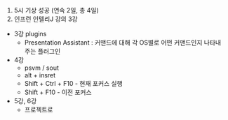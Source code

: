 1. 5시 기상 성공 (연속 2일, 총 4일)
2. 인프런 인텔리J 강의 3강
  - 3강 plugins
     - Presentation Assistant : 커맨드에 대해 각 OS별로 어떤 커맨드인지 나타내주는 플러그인
  - 4강
     - psvm / sout
     - alt + insret
     - Shift + Ctrl + F10 - 현재 포커스 실행
     - Shift + F10 - 이전 포커스 
  - 5강, 6강
     - 프로젝트로 
